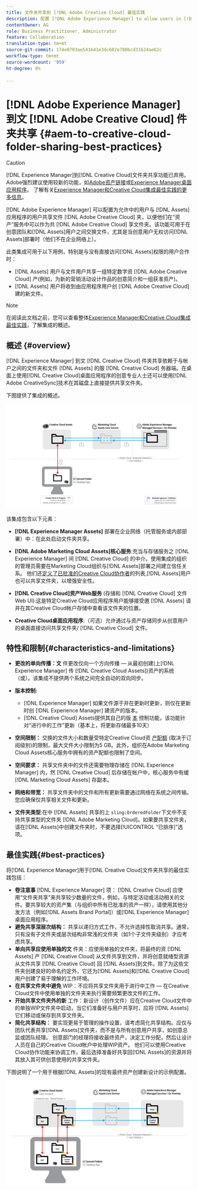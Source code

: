 ```yaml
---
title: 文件夹共享到 [!DNL Adobe Creative Cloud] 最佳实践
description: 配置 [!DNL Adobe Experience Manager] to allow users in [!DNL Experience Manager Assets] 以与Adobe Creative Cloud(CC)用户交换文件夹。
contentOwner: AG
role: Business Practitioner, Administrator
feature: Collaboration
translation-type: tm+mt
source-git-commit: 174e0703ae541641e3dc602e700bcd31624ae62c
workflow-type: tm+mt
source-wordcount: '959'
ht-degree: 0%

---
```



# [!DNL Adobe Experience Manager] 到文 [!DNL Adobe Creative Cloud] 件夹共享  {#aem-to-creative-cloud-folder-sharing-best-practices}

>[!CAUTION]
>
>[!DNL Experience Manager]到[!DNL Creative Cloud]文件夹共享功能已弃用。 Adobe强烈建议使用较新的功能，如[Adobe资产链接](https://helpx.adobe.com/enterprise/admin-guide.html/enterprise/using/adobe-asset-link.ug.html)或[Experience Manager桌面应用程序](https://experienceleague.adobe.com/docs/experience-manager-desktop-app/using/using.html)。 了解有关[Experience Manager和Creative Cloud集成最佳实践的更多信息](/help/assets/aem-cc-integration-best-practices.md)。

[!DNL Adobe Experience Manager] 可以配置为允许中的用户与 [!DNL Assets] 应用程序的用户共享文件 [!DNL Adobe Creative Cloud] 夹，以便他们在“资产”服务中可以作为共 [!DNL Adobe Creative Cloud] 享文件夹。该功能可用于在创意团队和[!DNL Assets]用户之间交换文件，尤其是当创意用户无权访问[!DNL Assets]部署时（他们不在企业网络上）。

此类集成可用于以下用例，特别是与没有直接访问[!DNL Assets]权限的用户合作时：

* [!DNL Assets] 用户与文件用户共享一组特定数字资 [!DNL Adobe Creative Cloud] 产(例如，为新的营销活动设计作品的创意简介和一组获准资产)。
* [!DNL Assets] 用户将收到由应用程序用户创 [!DNL Adobe Creative Cloud] 建的新文件。

>[!NOTE]
>
>在阅读此文档之前，您可以查看整体[Experience Manager和Creative Cloud集成最佳实践](/help/assets/aem-cc-integration-best-practices.md)，了解集成的概述。

## 概述 {#overview}

[!DNL Experience Manager] 到文 [!DNL Creative Cloud] 件夹共享依赖于与帐户之间的文件夹和文件 [!DNL Assets] 的服 [!DNL Creative Cloud] 务器端。在桌面上使用[!DNL Creative Cloud]桌面应用程序的创意专业人士还可以使用[!DNL Adobe CreativeSync]技术在其磁盘上直接提供共享文件夹。

下图提供了集成的概述。

![chlimage_1-179](assets/chlimage_1-406.png)

该集成包含以下元素：

* **[!DNL Experience Manager Assets]** 部署在企业网络（托管服务或内部部署）中：在此处启动文件夹共享。
* **[!DNL Adobe Marketing Cloud Assets]核心服务**:充当与存储服务之 [!DNL Experience Manager] 间 [!DNL Creative Cloud] 的中介。使用集成的组织的管理员需要在Marketing Cloud组织与[!DNL Assets]部署之间建立信任关系。 他们还[定义了已批准的Creative Cloud协作者](https://experienceleague.adobe.com/docs/core-services/interface/assets/t-admin-add-cc-user.html)的列表,[!DNL Assets]用户也可以共享文件夹，以增强安全性。

* **[!DNL Creative Cloud]资产Web服务** (存储和 [!DNL Creative Cloud] 文件Web UI):这是特定Creative Cloud应用程序用户能够接受邀 [!DNL Assets] 请并在其Creative Cloud帐户存储中查看该文件夹的位置。
* **Creative Cloud桌面应用程序**:（可选）允许通过与资产存储同步从创意用户的桌面直接访问共享文件夹/ [!DNL Creative Cloud] 文件。

## 特性和限制{#characteristics-and-limitations}

* **更改的单向传播：文** 件更改仅向一个方向传播 — 从最初创建(上[!DNL Experience Manager] 传 [!DNL Creative Cloud Assets])资产的系统（或）。该集成不提供两个系统之间完全自动的双向同步。
* **版本控制:**

   * [!DNL Experience Manager] 如果文件源于并在更新时更新，则仅在更新时创 [!DNL Experience Manager] 建资产的版本。
   * [!DNL Creative Cloud] Assets提供其自己的版 [本](https://helpx.adobe.com/creative-cloud/help/versioning-faq.html) 控制功能，该功能针对“进行中的工作”更新（基本上，将更新存储最多10天）

* **空间限制：** 交换的文件大小和数量受特定Creative Cloud资 [产配额](https://helpx.adobe.com/creative-cloud/kb/file-storage-quota.html) (取决于订阅级别)的限制，最大文件大小限制为5 GB。此外，组织在Adobe Marketing Cloud Assets核心服务中拥有的资产配额也限制了空间。

* **空间要求：** 共享文件夹中的文件还需要物理存储在 [!DNL Experience Manager] 内，然 [!DNL Creative Cloud] 后存储在帐户中，核心服务中有缓 [!DNL Marketing Cloud Assets] 存副本。
* **网络和带宽：** 共享文件夹中的文件和所有更新需要通过网络在系统之间传输。您应确保仅共享相关文件和更新。
* **文件夹类型**:在中 [!DNL Assets] 共享的上 `sling:OrderedFolder`下文中不支持共享类型的文件夹 [!DNL Adobe Marketing Cloud]。如果要共享文件夹，请在[!DNL Assets]中创建文件夹时，不要选择[!UICONTROL “已排序]”选项。

## 最佳实践{#best-practices}

将[!DNL Experience Manager]用于[!DNL Creative Cloud]文件夹共享的最佳实践包括：

* **卷注意事** [!DNL Experience Manager] 项： [!DNL Creative Cloud] 应使用“文件夹共享”来共享较少数量的文件，例如，与特定活动或活动相关的文件。要共享较大的资产集（与组织中所有已批准的资产一样），请使用其他分发方法（例如[!DNL Assets Brand Portal]）或[!DNL Experience Manager]桌面应用程序。
* **避免共享深层次结构：** 共享以递归方式工作，不允许选择性取消共享。通常，只有没有子文件夹或层次结构非常浅的文件夹（如1个子文件夹级别）才应考虑共享。
* **单向共享应使用单独的文** 件夹：应使用单独的文件夹，将最终的资 [!DNL Assets] 产 [!DNL Creative Cloud] 从文件共享到文件，并将创意就绪型资源从文件共享 [!DNL Creative Cloud] 回 [!DNL Assets]到文件。除了为这些文件夹创建良好的命名约定外，它还为[!DNL Assets]和[!DNL Creative Cloud]用户创建了易于理解的工作环境。
* **在共享文件夹中避免** WIP：不应将共享文件夹用于进行中工作 — 在Creative Cloud文件中使用单独的文件夹来执行需要频繁更改文件的工作。
* **开始共享文件夹外的新** 工作：新设计（创作文件）应在Creative Cloud文件中的单独WIP文件夹中启动，当它们准备好与用户共享时，应将 [!DNL Assets] 它们移动或保存到共享文件夹。
* **简化共享结构：** 要实现更易于管理的操作设置，请考虑简化共享结构。应仅与团队代表共享[!DNL Assets]文件夹，而不是与所有创意用户共享，如创意总监或团队经理。 创意部门的经理将接收最终资产，决定工作分配，然后让设计人员在自己的Creative Cloud帐户中处理WIP资产。 他们可以使用Creative Cloud协作功能来协调工作，最后选择准备好共享回[!DNL Assets]的资源并将其放入其可供创意使用的共享文件夹。

下图说明了一个用于根据[!DNL Assets]的现有最终资产创建新设计的示例配置。

![chlimage_1-180](assets/chlimage_1-407.png)
